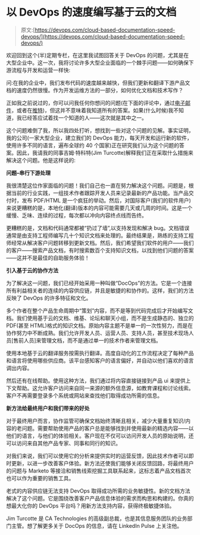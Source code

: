# 以 DevOps 的速度编写基于云的文档

> 原文:[https://devops.com/cloud-based-documentation-speed-devops/](https://devops.com/cloud-based-documentation-speed-devops/)

欢迎回到这个(半)定期专栏，在这里我试图回答关于 DevOps 的问题，尤其是在大型企业中。这一次，我将讨论许多大型企业面临的一个棘手问题——如何确保下游流程与开发和运营一样快:

问:在我的企业中，我们发布代码的速度越来越快，但我们更新和翻译下游产品文档的速度仍然很慢。作为开发运维方法的一部分，如何优化文档和技术写作？

正如我之前说过的，你可以问我任何你想问的问题(在下面的评论中，通过[电子邮件](/cdn-cgi/l/email-protection#5839363c317635393636183b39763b3735672b2d3a323d3b2c651d362c3d2a282a312b3d7d6a681c3d2e17282b7d6a68097e39352863197d6a68757d6a681c3d2e17282b763b3735)，或者在[推特](https://twitter.com/andimann))，但这并不意味着我知道所有的答案。如果(什么时候)我不知道，我已经答应试着找一个知道的人——这次就是其中之一。

这个问题难倒了我，所以我四处打听，想找到一些对这个问题的见解。事实证明，我的公司(一家大型企业，建立我们的 DevOps 能力，每天开发和运行新的软件，使用许多不同的语言，遍布全球约 40 个国家)正在研究我们认为这个问题的答案。因此，我请我的同事吉姆·特科特(Jim Turcotte)解释我们正在采取什么措施来解决这个问题。他是这样说的:

**问题–串行下游处理**

我很清楚这位作家面临的问题！我们自己也一直在努力解决这个问题。问题是，根据当前的行业实践，一组技术作者跟踪开发人员来记录最新的产品功能。当产品交付时，发布 PDF/HTML 是一个疯狂的举动。然后，对国际客户(我们的软件用户)来说更糟糕的是，本地化(翻译)版本的内容可能需要几天或几周的时间。这是一个缓慢、乏味、连续的过程，每次都以冲向内容终点线而告终。

更糟糕的是，文档和代码通常都被“扔过了墙”,以支持发现和解决 bug。文档错误通常是由支持工程师编写几十个知识文档来处理的。最终结果是，熟练的支持工程师经常从解决客户问题转移到更新文档。然后，我们希望我们软件的用户——我们的客户——搜索产品文档，有时搜索数百个支持知识文档，以找到他们问题的答案——这并不是最佳的自助服务体验！

**引入基于云的协作方法**

为了解决这一问题，我们已经开始采用一种叫做“DocOps”的方法。它是一个连接所有利益相关者的连续的内容供应链，并且是敏捷的和协作的。这样，我们的方法反映了 DevOps 的许多特征和文化。

多个作者在整个产品生命周期中“策划”内容，而不是等到代码完成后才开始编写文档。我们使用基于云的文档、维基、论坛和聊天小组，而不是生成静态的、独立的 PDF(甚至 HTML)格式的知识文档。原始内容主题不是单一的一次性努力，而是在协作努力中不断成熟。我们允许开发人员、运营人员、支持人员，甚至技术现场人员[售前人员]来管理文档，而不是通过单一的技术作者来管理文档。

使用本地基于云的翻译服务按需执行翻译。高度自动化的工作流程决定了每种产品和语言将使用哪些供应商。该平台感知客户的语言偏好，并自动以他们喜欢的语言调出内容。

然后还有在线帮助。使用这种方法，我们通过将内容直接链接到产品 ui 来提供上下文帮助。这允许客户访问来自同一来源的额外信息源，如教育课程和讨论线索。客户不再需要登录多个系统或网站来查找他们取得成功所需的信息。

**新方法给最终用户和我们带来的好处**

对于最终用户而言，协作监管可确保文档始终清晰且相关，减少大量重复知识/内容的老问题。需要帮助使用产品的客户总是能够找到并使用最新的精选内容——以他们的语言，与他们的体验相关。客户现在不仅可以访问开发人员的原始说明，还可以访问来自其他产品专家、同事和同行的知识。

对我们来说，我们可以使用它的分析来提供实时的运营反馈，因此技术作者可以即时更新，以进一步改善客户体验。新方法还使我们能够关闭反馈回路，将最终用户的问题与 Marketo 等接洽和销售线索挖掘工具联系起来，这标志着产品文档首次也可以作为重要的销售工具。

老式的内容供应链无法支持 DevOps 取得成功所需的业务敏捷性。新的文档方法解决了这个问题。它是围绕改善客户产品信息体验的需求而构思和构建的。你真的想最大化你的 DevOps 平台吗？用新方法支持内容，获得终极敏捷体验。

Jim Turcotte 是 CA Technologies 的高级副总裁，也是其信息服务团队的业务部门主管。想了解更多关于 DocOps 的信息，请在 LinkedIn Pulse 上关注他。